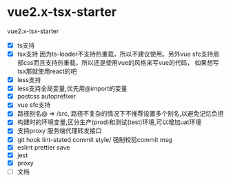 # vue2.x-tsx-starter
vue2.x-tsx-starter


- [x] ts支持
- [x] tsx支持 因为ts-loader不支持热重载，所以不建议使用。另外vue sfc支持局部css而且支持热重载，所以还是使用vue的风格来写vue的代码， 如果想写tsx那就使用react的吧
- [x] less支持
- [x] less支持全局变量,优先用@import的变量
- [x] postcss autoprefixer
- [x] vue sfc支持
- [x] 路径别名@ => /src, 路径不复杂的情况下不推荐设置多个别名,以避免记忆负担
- [x] 构建时的环境变量,区分生产(prod)和测试(test)环境,可以增加uat环境
- [x] 支持proxy 服务端代理转发接口
- [x] git hook lint-stated commit style/ 强制校验commit msg
- [x] eslint prettier save
- [x] jest
- [x] proxy
- [ ] 文档
